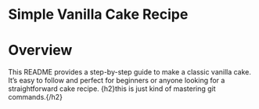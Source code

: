 # Simple Vanilla Cake Recipe
<h1>Overview</h1>
This README provides a step-by-step guide to make a classic vanilla cake. It’s easy to follow and perfect for beginners or anyone looking for a straightforward cake recipe.
{h2}this is just kind of mastering git commands.{/h2}
